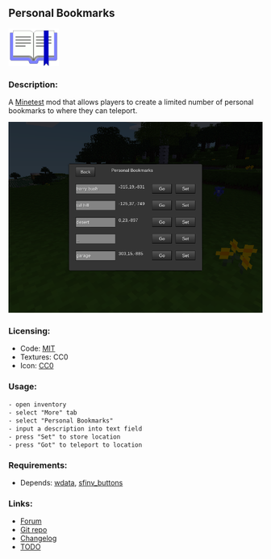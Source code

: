 ## Personal Bookmarks

<img src="icon.png" alt="icon" width="100px" />

### Description:

A [Minetest][] mod that allows players to create a limited number of personal bookmarks to where they can teleport.

![screenshot](screenshot.png)

### Licensing:

- Code: [MIT](LICENSE.txt)
- Textures: CC0
- Icon: [CC0](https://openclipart.org/detail/266815)

### Usage:

```
- open inventory
- select "More" tab
- select "Personal Bookmarks"
- input a description into text field
- press "Set" to store location
- press "Got" to teleport to location
```

### Requirements:

- Depends: [wdata](https://content.minetest.net/packages/AntumDeluge/wdata/), [sfinv_buttons](https://content.minetest.net/packages/Wuzzy/sfinv_buttons/)

### Links:

- [Forum](https://forum.minetest.net/viewtopic.php?t=26805)
- [Git repo](https://github.com/AntumMT/mod-pbmarks)
- [Changelog](changelog.txt)
- [TODO](TODO.txt)


[Minetest]: http://minetest.net/
